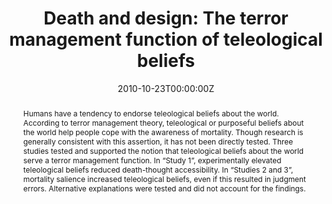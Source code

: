 ---
title: "Death and design: The terror management function of teleological beliefs"
authors:
- admin
- Jacob Juhl
- Clay Routledge
date: "2010-10-23T00:00:00Z"
doi: "10.1007/s11031-010-9193-6"

# Schedule page publish date (NOT publication's date).
publishDate: "2010-10-23T00:00:00Z"

# Publication type.
# Legend: 0 = Uncategorized; 1 = Conference paper; 2 = Journal article;
# 3 = Preprint / Working Paper; 4 = Report; 5 = Book; 6 = Book section;
# 7 = Thesis; 8 = Patent
publication_types: ["2"]

# Publication name and optional abbreviated publication name.
publication: "*Motivation and Emotion*"
publication_short: ""

abstract: Humans have a tendency to endorse teleological beliefs about the world. According to terror management theory, teleological or purposeful beliefs about the world help people cope with the awareness of mortality. Though research is generally consistent with this assertion, it has not been directly tested. Three studies tested and supported the notion that teleological beliefs about the world serve a terror management function. In “Study 1”, experimentally elevated teleological beliefs reduced death-thought accessibility. In “Studies 2 and 3”, mortality salience increased teleological beliefs, even if this resulted in judgment errors. Alternative explanations were tested and did not account for the findings.



# Summary. An optional shortened abstract.
summary: Can simply believing that things have a purpose help protect us from the anxiety that arises from the awareness of our own mortality?

tags:
- Source Themes
featured: false

# links:
# - name: ""
#   url: ""
url_pdf: ''
url_code: ''
url_dataset: ''
url_poster: ''
url_project: ''
url_slides: ''
url_source: ''
url_video: ''

# Featured image
# To use, add an image named `featured.jpg/png` to your page's folder. 
image:
  caption: 'Image credit: [**Unsplash**](https://unsplash.com/photos/XXXXXXXXXXXXXXXXXXXXlinkgoeshereXXXXXXXXXXXXXXXX)'
  focal_point: ""
  preview_only: false

# Associated Projects (optional).
#   Associate this publication with one or more of your projects.
#   Simply enter your project's folder or file name without extension.
#   E.g. `internal-project` references `content/project/internal-project/index.md`.
#   Otherwise, set `projects: []`.
projects: []

---